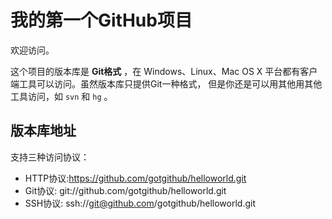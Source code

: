 # 我的第一个GitHub项目
欢迎访问。

这个项目的版本库是 **Git格式** ，在 Windows、Linux、Mac OS X
平台都有客户端工具可以访问。虽然版本库只提供Git一种格式，
但是你还是可以用其他用其他工具访问，如 ``svn`` 和 ``hg`` 。

## 版本库地址

支持三种访问协议：

* HTTP协议:https://github.com/gotgithub/helloworld.git
* Git协议: git://github.com/gotgithub/helloworld.git
* SSH协议: ssh://git@github.com/gotgithub/helloworld.git
